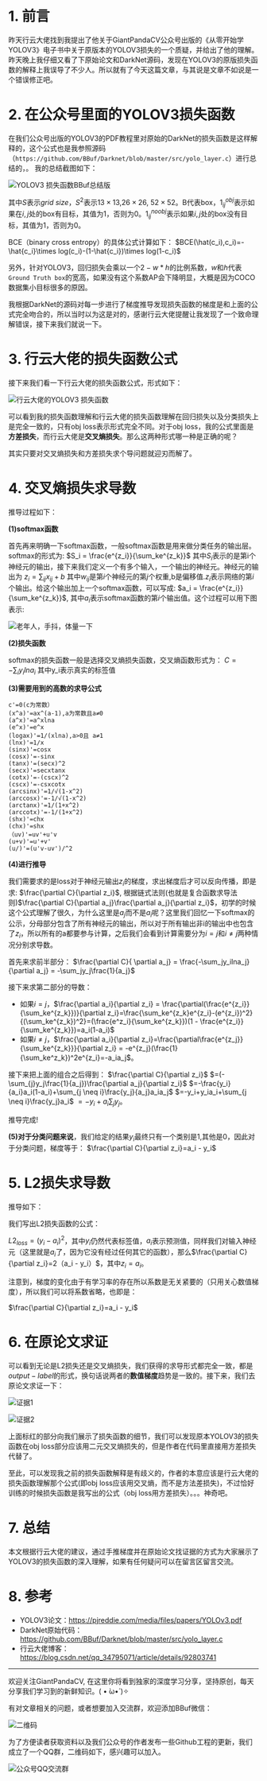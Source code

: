 # 1. 前言
昨天行云大佬找到我提出了他关于GiantPandaCV公众号出版的《从零开始学YOLOV3》电子书中关于原版本的YOLOV3损失的一个质疑，并给出了他的理解。昨天晚上我仔细又看了下原始论文和DarkNet源码，发现在YOLOV3的原版损失函数的解释上我误导了不少人。所以就有了今天这篇文章，与其说是文章不如说是一个错误修正吧。

# 2. 在公众号里面的YOLOV3损失函数

在我们公众号出版的YOLOV3的PDF教程里对原始的DarkNet的损失函数是这样解释的，这个公式也是我参照源码（`https://github.com/BBuf/Darknet/blob/master/src/yolo_layer.c`）进行总结的，。 我的总结截图如下：

![YOLOV3 损失函数BBuf总结版](https://img-blog.csdnimg.cn/20200520194124397.png?x-oss-process=image/watermark,type_ZmFuZ3poZW5naGVpdGk,shadow_10,text_aHR0cHM6Ly9ibG9nLmNzZG4ubmV0L2p1c3Rfc29ydA==,size_16,color_FFFFFF,t_70)

其中$S$表示$grid\ size$，$S^2$表示$13\times 13$,$26\times 26$, $52\times 52$。B代表box，$1_{ij}^{obj}$表示如果在$i,j$处的box有目标，其值为$1$，否则为$0$。$1_{ij}^{noobj}$表示如果$i,j$处的box没有目标，其值为$1$，否则为$0$。

BCE（binary cross entropy）的具体公式计算如下：
$BCE(\hat(c_i),c_i)=-\hat{c_i}\times log(c_i)-(1-\hat{c_i})\times log(1-c_i)$

另外，针对YOLOV3，回归损失会乘以一个$2-w*h$的比例系数，$w$和$h$代表`Ground Truth box`的宽高，如果没有这个系数AP会下降明显，大概是因为COCO数据集小目标很多的原因。

我根据DarkNet的源码对每一步进行了梯度推导发现损失函数的梯度是和上面的公式完全吻合的，所以当时以为这是对的，感谢行云大佬提醒让我发现了一个致命理解错误，接下来我们就说一下。



# 3. 行云大佬的损失函数公式

接下来我们看一下行云大佬的损失函数公式，形式如下：


![行云大佬的YOLOV3 损失函数](https://img-blog.csdnimg.cn/20200520195233531.png?x-oss-process=image/watermark,type_ZmFuZ3poZW5naGVpdGk,shadow_10,text_aHR0cHM6Ly9ibG9nLmNzZG4ubmV0L2p1c3Rfc29ydA==,size_16,color_FFFFFF,t_70)

可以看到我的损失函数理解和行云大佬的损失函数理解在回归损失以及分类损失上是完全一致的，只有obj loss表示形式完全不同。对于obj loss，我的公式里面是**方差损失**，而行云大佬是**交叉熵损失**。那么这两种形式哪一种是正确的呢？

其实只要对交叉熵损失和方差损失求个导问题就迎刃而解了。

# 4. 交叉熵损失求导数
推导过程如下：

**(1)softmax函数**

首先再来明确一下softmax函数，一般softmax函数是用来做分类任务的输出层。softmax的形式为:
$S_i = \frac{e^{z_i}}{\sum_ke^{z_k}}$ 
其中$S_i$表示的是第i个神经元的输出，接下来我们定义一个有多个输入，一个输出的神经元。神经元的输出为
$z_i = \sum_{ij}x_{ij}+b$
其中$w_{ij}$是第$i$个神经元的第$j$个权重,b是偏移值.$z_i$表示网络的第$i$个输出。给这个输出加上一个softmax函数，可以写成:
$a_i = \frac{e^{z_i}}{\sum_ke^{z_k}}$,
其中$a_i$表示softmax函数的第$i$个输出值。这个过程可以用下图表示:

![老年人，手抖，体量一下](https://img-blog.csdnimg.cn/20190805105300811.png?x-oss-process=image/watermark,type_ZmFuZ3poZW5naGVpdGk,shadow_10,text_aHR0cHM6Ly9ibG9nLmNzZG4ubmV0L2p1c3Rfc29ydA==,size_16,color_FFFFFF,t_70)

**(2)损失函数**

softmax的损失函数一般是选择交叉熵损失函数，交叉熵函数形式为：
$C=-\sum_i{y_i lna_i}$
其中y_i表示真实的标签值

**(3)需要用到的高数的求导公式**

```
c'=0(c为常数）
(x^a)'=ax^(a-1),a为常数且a≠0
(a^x)'=a^xlna
(e^x)'=e^x
(logax)'=1/(xlna),a>0且 a≠1
(lnx)'=1/x
(sinx)'=cosx
(cosx)'=-sinx
(tanx)'=(secx)^2
(secx)'=secxtanx
(cotx)'=-(cscx)^2
(cscx)'=-csxcotx
(arcsinx)'=1/√(1-x^2)
(arccosx)'=-1/√(1-x^2)
(arctanx)'=1/(1+x^2)
(arccotx)'=-1/(1+x^2)
(shx)'=chx
(chx)'=shx
（uv)'=uv'+u'v
(u+v)'=u'+v'
(u/)'=(u'v-uv')/^2 
```
**(4)进行推导**

我们需要求的是loss对于神经元输出$z_i$的梯度，求出梯度后才可以反向传播，即是求:
$\frac{\partial C}{\partial z_i}$, 根据链式法则(也就是复合函数求导法则)$\frac{\partial C}{\partial a_j}\frac{\partial a_j}{\partial z_i}$，初学的时候这个公式理解了很久，为什么这里是$a_j$而不是$a_i$呢？这里我们回忆一下softmax的公示，分母部分包含了所有神经元的输出，所以对于所有输出非i的输出中也包含了$z_i$，所以所有的a都要参与计算，之后我们会看到计算需要分为$i=j$和$i \neq j$两种情况分别求导数。

首先来求前半部分：
$\frac{\partial C}{ \partial a_j} = \frac{-\sum_jy_ilna_j}{\partial a_j} = -\sum_jy_j\frac{1}{a_j}$

接下来求第二部分的导数：

- 如果$i=j$，$\frac{\partial a_i}{\partial z_i} = \frac{\partial(\frac{e^{z_i}}{\sum_ke^{z_k}})}{\partial z_i}=\frac{\sum_ke^{z_k}e^{z_i}-(e^{z_i})^2}{(\sum_ke^{z_k})^2}=(\frac{e^z_i}{\sum_ke^{z_k}})(1 - \frac{e^{z_i}}{\sum_ke^{z_k}})=a_i(1-a_i)$
- 如果$i \neq j$，$\frac{\partial a_i}{\partial z_i}=\frac{\partial\frac{e^{z_j}}{\sum_ke^{z_k}}}{\partial z_i} = -e^{z_j}(\frac{1}{\sum_ke^z_k})^2e^{z_i}=-a_ia_j$。

接下来把上面的组合之后得到：
$\frac{\partial C}{\partial z_i}$
$=(-\sum_{j}y_j\frac{1}{a_j})\frac{\partial a_j}{\partial z_i}$
$=-\frac{y_i}{a_i}a_i(1-a_i)+\sum_{j \neq i}\frac{y_j}{a_j}a_ia_j$
$=-y_i+y_ia_i+\sum_{j \neq i}\frac{y_j}a_i$
$=-y_i+a_i\sum_{j}y_j$。

推导完成!

**(5)对于分类问题来说**，我们给定的结果$y_i$最终只有一个类别是1,其他是0，因此对于分类问题，梯度等于：
$\frac{\partial C}{\partial z_i}=a_i - y_i$


# 5. L2损失求导数

推导如下：

我们写出L2损失函数的公式：

$L2_{loss}=(y_i-a_i)^2$，其中$y_i$仍然代表标签值，$a_i$表示预测值，同样我们对输入神经元（这里就是$a_i$了，因为它没有经过任何其它的函数），那么$\frac{\partial C}{\partial z_i}=2（a_i - y_i）$，其中$z_i=a_i$。

注意到，梯度的变化由于有学习率的存在所以系数是无关紧要的（只用关心数值梯度），所以我们可以将系数省略，也即是：

$\frac{\partial C}{\partial z_i}=a_i - y_i$


# 6. 在原论文求证
可以看到无论是L2损失还是交叉熵损失，我们获得的求导形式都完全一致，都是$output-label$的形式，换句话说两者的**数值梯度**趋势是一致的。接下来，我们去原论文求证一下：



![证据1](https://img-blog.csdnimg.cn/20200520202455344.png?x-oss-process=image/watermark,type_ZmFuZ3poZW5naGVpdGk,shadow_10,text_aHR0cHM6Ly9ibG9nLmNzZG4ubmV0L2p1c3Rfc29ydA==,size_16,color_FFFFFF,t_70)

![证据2](https://img-blog.csdnimg.cn/2020052020250270.png?x-oss-process=image/watermark,type_ZmFuZ3poZW5naGVpdGk,shadow_10,text_aHR0cHM6Ly9ibG9nLmNzZG4ubmV0L2p1c3Rfc29ydA==,size_16,color_FFFFFF,t_70)

上面标红的部分向我们展示了损失函数的细节，我们可以发现原本YOLOV3的损失函数在obj loss部分应该用二元交叉熵损失的，但是作者在代码里直接用方差损失代替了。

至此，可以发现我之前的损失函数解释是有歧义的，作者的本意应该是行云大佬的损失函数理解那个公式(即obj loss应该用交叉熵，而不是方法差损失)，不过恰好训练的时候损失函数是我写出的公式（obj loss用方差损失）。。。神奇吧。

# 7. 总结
本文根据行云大佬的建议，通过手推梯度并在原始论文找证据的方式为大家展示了YOLOV3的损失函数的深入理解，如果有任何疑问可以在留言区留言交流。

# 8. 参考
- YOLOV3论文：https://pjreddie.com/media/files/papers/YOLOv3.pdf
- DarkNet原始代码：https://github.com/BBuf/Darknet/blob/master/src/yolo_layer.c
- 行云大佬博客：https://blog.csdn.net/qq_34795071/article/details/92803741



---------------------------------------------------------------------------

欢迎关注GiantPandaCV, 在这里你将看到独家的深度学习分享，坚持原创，每天分享我们学习到的新鲜知识。( • ̀ω•́ )✧

有对文章相关的问题，或者想要加入交流群，欢迎添加BBuf微信：

![二维码](https://img-blog.csdnimg.cn/20200110234905879.png?x-oss-process=image/watermark,type_ZmFuZ3poZW5naGVpdGk,shadow_10,text_aHR0cHM6Ly9ibG9nLmNzZG4ubmV0L2p1c3Rfc29ydA==,size_16,color_FFFFFF,t_70)

为了方便读者获取资料以及我们公众号的作者发布一些Github工程的更新，我们成立了一个QQ群，二维码如下，感兴趣可以加入。

![公众号QQ交流群](https://img-blog.csdnimg.cn/20200517190745584.png#pic_center)